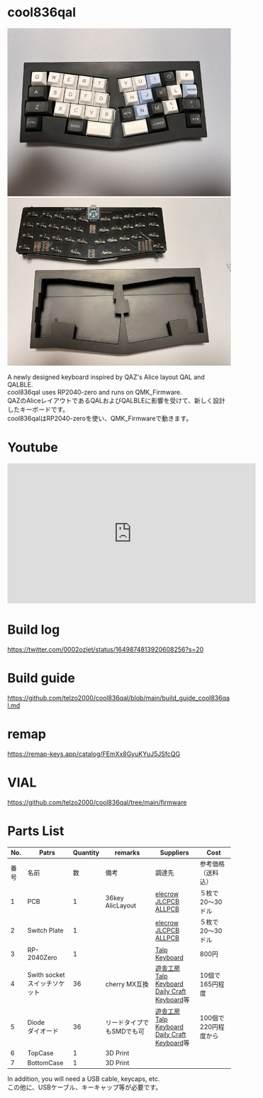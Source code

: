 # cool836qal

![](img/img00021.jpg)
![](img/img00020.jpg)

A newly designed keyboard inspired by QAZ's Alice layout QAL and QALBLE.<br>
cool836qal uses RP2040-zero and runs on QMK_Firmware.
<br>
QAZのAliceレイアウトであるQALおよびQALBLEに影響を受けて、新しく設計したキーボードです。<br> cool836qalはRP2040-zeroを使い、QMK_Firmwareで動きます。
<br>

# Youtube

<iframe width="560" height="315" src="https://www.youtube.com/embed/cL728gJIsGw?si=RETENn39cu2OIlEn" title="YouTube video player" frameborder="0" allow="accelerometer; autoplay; clipboard-write; encrypted-media; gyroscope; picture-in-picture; web-share" allowfullscreen></iframe>


# Build log 

https://twitter.com/0002ozlet/status/1649874813920608256?s=20

# Build guide

https://github.com/telzo2000/cool836qal/blob/main/build_guide_cool836qal.md

# remap
https://remap-keys.app/catalog/FEmXx8GyuKYuJ5JSfcQG

# VIAL
https://github.com/telzo2000/cool836qal/tree/main/firmware

# Parts List

| No. | Patrs | Quantity | remarks | Suppliers | Cost |
|--|--|--|--|--|--|
|番号|名前|数|備考|調達先|参考価格（送料込）|<br>
|1|PCB|1|36key AlicLayout|[elecrow](https://www.elecrow.com)<br>[JLCPCB](https://jlcpcb.com)<br>[ALLPCB](https://www.allpcb.com)|５枚で20〜30ドル|<br>
|2|Switch Plate|1||[elecrow](https://www.elecrow.com)<br>[JLCPCB](https://jlcpcb.com)<br>[ALLPCB](https://www.allpcb.com)|５枚で20〜30ドル|<br>
|3|RP-2040Zero|1||[Talp Keyboard](https://talpkeyboard.net)|800円|
|4|Swith socket<br>スイッチソケット|36|cherry MX互換|[遊舎工房](https://yushakobo.jp)<br>[Talp Keyboard](https://talpkeyboard.net)<br>[Daily Craft Keyboard](https://shop.dailycraft.jp)等|10個で165円程度|
|5|Diode<br>ダイオード|36|リードタイプでもSMDでも可|[遊舎工房](https://yushakobo.jp)<br>[Talp Keyboard](https://talpkeyboard.net)<br>[Daily Craft Keyboard](https://shop.dailycraft.jp)等|100個で220円程度から|
|6|TopCase|1|3D Print|||
|7|BottomCase|1|3D Print||


In addition, you will need a USB cable, keycaps, etc.
<br>
この他に、USBケーブル、キーキャップ等が必要です。
<br>


